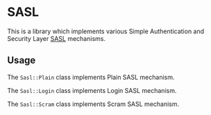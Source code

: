 # SASL
This is a library which implements various Simple Authentication and Security Layer [SASL](https://datatracker.ietf.org/doc/html/rfc4422) mechanisms.

## Usage
The `Sasl::Plain` class implements Plain SASL mechanism.

The `Sasl::Login` class implements Login SASL mechanism.

The `Sasl::Scram` class implements Scram SASL mechanism.

